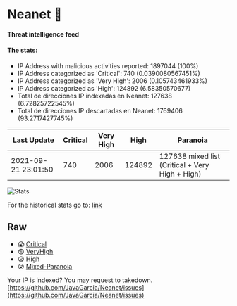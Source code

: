 # Neanet :hocho:
#### Threat intelligence feed
#### The stats:

- IP Address with malicious activities reported: 1897044 (100%)
- IP Address categorized as 'Critical':  740 (0.0390080567451%)
- IP Address categorized as 'Very High':  2006 (0.105743461933%)
- IP Address categorized as 'High':  124892 (6.58350570677)
- Total de direcciones IP indexadas en Neanet:  127638 (6.72825722545%)
- Total de direcciones IP descartadas en Neanet:  1769406 (93.2717427745%)

| Last Update | Critical | Very High | High | Paranoia |
| --- | --- | --- | --- | --- |
| 2021-09-21 23:01:50 | 740 | 2006 | 124892 | 127638 mixed list (Critical + Very High + High)|

![Stats](https://docs.google.com/spreadsheets/d/e/2PACX-1vSnaNMIXVabIpDJjufMlzH7poXnshF3mgd8Is1g9ytUEzVsP5my4Trn8f-xkoLLQ38xpL3HtmUexLo6/pubchart?oid=501124687&format=image)

For the historical stats go to: [link](/stats.csv)
## Raw
- :scream: [Critical](https://raw.githubusercontent.com/JavaGarcia/Neanet/master/blacklists/neanet_critical.txt)
- :fearful: [VeryHigh](https://raw.githubusercontent.com/JavaGarcia/Neanet/master/blacklists/neanet_veryHigh.txtt)
- :frowning: [High](https://raw.githubusercontent.com/JavaGarcia/Neanet/master/blacklists/neanet_high.txt)
- :dizzy_face: [Mixed-Paranoia](https://raw.githubusercontent.com/JavaGarcia/Neanet/master/blacklists/neanet_all.txt)


Your IP is indexed? You may request to takedown. [https://github.com/JavaGarcia/Neanet/issues](https://github.com/JavaGarcia/Neanet/issues)





































































































































































































































































































































































































































































































































































































































































































































































































































































































































































































































































































































































































































































































































































































































































































































































































































































































































































































































































































































































































































































































































































































































































































































































































































































































































































































































































































































































































































































































































































































































































































































































































































































































































































































































































































































































































































































































































































































































































































































































































































































































































































































































































































































































































































































































































































































































































































































































































































































































































































































































































































































































































































































































































































































































































































































































































































































































































































































































































































































































































































































































































































































































































































































































































































































































































































































































































































































































































































































































































































































































































































































































































































































































































































































































































































































































































































































































































































































































































































































































































































































































































































































































































































































































































































































































































































































































































































































































































































































































































































































































































































































